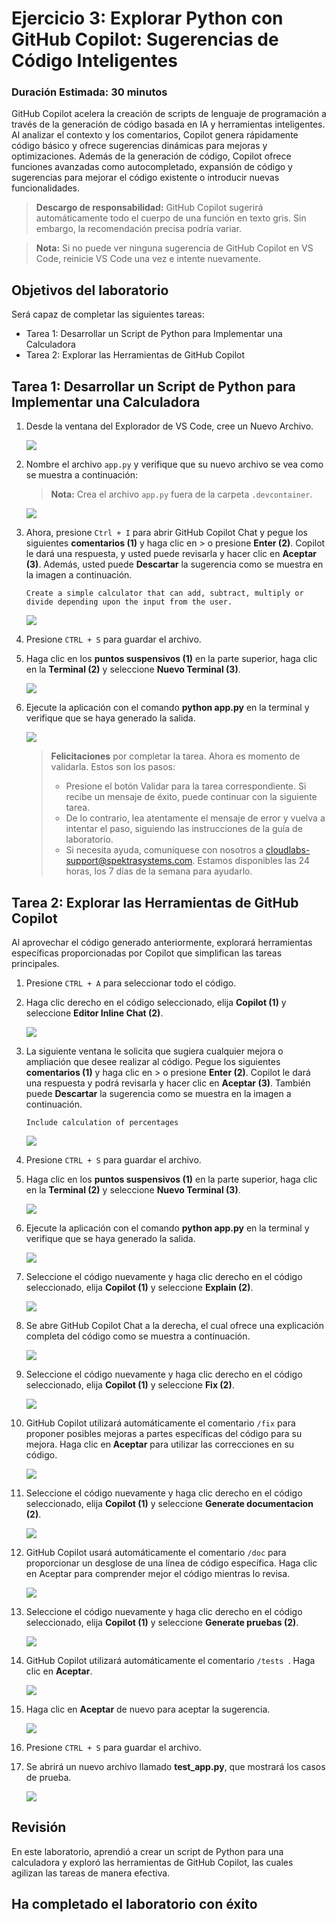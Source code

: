 # Ejercicio 3: Explorar Python con GitHub Copilot: Sugerencias de Código Inteligentes

### Duración Estimada: 30 minutos

GitHub Copilot acelera la creación de scripts de lenguaje de programación a través de la generación de código basada en IA y herramientas inteligentes. Al analizar el contexto y los comentarios, Copilot genera rápidamente código básico y ofrece sugerencias dinámicas para mejoras y optimizaciones. Además de la generación de código, Copilot ofrece funciones avanzadas como autocompletado, expansión de código y sugerencias para mejorar el código existente o introducir nuevas funcionalidades.

> **Descargo de responsabilidad:** GitHub Copilot sugerirá automáticamente todo el cuerpo de una función en texto gris. Sin embargo, la recomendación precisa podría variar.

> **Nota:** Si no puede ver ninguna sugerencia de GitHub Copilot en VS Code, reinicie VS Code una vez e intente nuevamente.

## Objetivos del laboratorio

Será capaz de completar las siguientes tareas:

- Tarea 1: Desarrollar un Script de Python para Implementar una Calculadora
- Tarea 2: Explorar las Herramientas de GitHub Copilot

## Tarea 1: Desarrollar un Script de Python para Implementar una Calculadora

1. Desde la ventana del Explorador de VS Code, cree un Nuevo Archivo.

   ![](../media/py10.png)

1. Nombre el archivo `app.py` y verifique que su nuevo archivo se vea como se muestra a continuación:
   > **Nota:** Crea el archivo `app.py` fuera de la carpeta `.devcontainer`.

   ![](../media/app1.png)

1. Ahora, presione `Ctrl + I` para abrir GitHub Copilot Chat y pegue los siguientes **comentarios (1)** y haga clic en > o presione **Enter (2)**. Copilot le dará una respuesta, y usted puede revisarla y hacer clic en **Aceptar (3)**. Además, usted puede **Descartar** la sugerencia como se muestra en la imagen a continuación.
   
   ```
   Create a simple calculator that can add, subtract, multiply or divide depending upon the input from the user.
   ```

   ![](../media/hub66.png)

1. Presione `CTRL + S` para guardar el archivo.

1. Haga clic en los **puntos suspensivos (1)** en la parte superior, haga clic en la **Terminal (2)** y seleccione **Nuevo Terminal (3)**.

   ![](../media/openterminal.png)

1. Ejecute la aplicación con el comando **python app.py** en la terminal y verifique que se haya generado la salida.

   ![](../media/image.png)   

      > **Felicitaciones** por completar la tarea. Ahora es momento de validarla. Estos son los pasos:
      > - Presione el botón Validar para la tarea correspondiente. Si recibe un mensaje de éxito, puede continuar con la siguiente tarea.
      > - De lo contrario, lea atentamente el mensaje de error y vuelva a intentar el paso, siguiendo las instrucciones de la guía de laboratorio.
      > - Si necesita ayuda, comuníquese con nosotros a cloudlabs-support@spektrasystems.com. Estamos disponibles las 24 horas, los 7 días de la semana para ayudarlo.

      <validation step="37a79ae8-73af-4ce6-a2f0-c3895b352cd3" />

## Tarea 2: Explorar las Herramientas de GitHub Copilot

Al aprovechar el código generado anteriormente, explorará herramientas específicas proporcionadas por Copilot que simplifican las tareas principales.

1. Presione `CTRL + A` para seleccionar todo el código.

1. Haga clic derecho en el código seleccionado, elija **Copilot (1)** y seleccione **Editor Inline Chat (2)**.

      ![](../media/app.py.png)

1. La siguiente ventana le solicita que sugiera cualquier mejora o ampliación que desee realizar al código. Pegue los siguientes **comentarios (1)** y haga clic en > o presione **Enter (2)**. Copilot le dará una respuesta y podrá revisarla y hacer clic en **Aceptar (3)**. También puede **Descartar** la sugerencia como se muestra en la imagen a continuación.

   ```
   Include calculation of percentages
   ```
   
   ![](../media/py4.png)

1. Presione `CTRL + S` para guardar el archivo.

1. Haga clic en los **puntos suspensivos (1)** en la parte superior, haga clic en la **Terminal (2)** y seleccione **Nuevo Terminal (3)**.

      ![](../media/openterminal.png)
   
1. Ejecute la aplicación con el comando **python app.py** en la terminal y verifique que se haya generado la salida.

      ![](../media/pythonapp.png)

1. Seleccione el código nuevamente y haga clic derecho en el código seleccionado, elija **Copilot (1)** y seleccione **Explain (2)**.

   ![](../media/explain.png)

1. Se abre GitHub Copilot Chat a la derecha, el cual ofrece una explicación completa del código como se muestra a continuación.

      ![](../media/hub65.png)

1. Seleccione el código nuevamente y haga clic derecho en el código seleccionado, elija **Copilot (1)** y seleccione **Fix (2)**.

   ![](../media/fix.png)

1. GitHub Copilot utilizará automáticamente el comentario `/fix` para proponer posibles mejoras a partes específicas del código para su mejora. Haga clic en **Aceptar** para utilizar las correcciones en su código.

      ![](../media/py7.png)

1. Seleccione el código nuevamente y haga clic derecho en el código seleccionado, elija **Copilot (1)** y seleccione **Generate documentacion (2)**.

      ![](../media/docs.png)

1. GitHub Copilot usará automáticamente el comentario `/doc` para proporcionar un desglose de una línea de código específica. Haga clic en Aceptar para comprender mejor el código mientras lo revisa.

      ![](../media/py8.png)

1. Seleccione el código nuevamente y haga clic derecho en el código seleccionado, elija **Copilot (1)** y seleccione **Generate pruebas (2)**.

      ![](../media/tests1.png)

1. GitHub Copilot utilizará automáticamente el comentario `/tests `. Haga clic en **Aceptar**.

      ![](../media/E3T2S14-0303.png)

1. Haga clic en **Aceptar** de nuevo para aceptar la sugerencia. 

      ![](../media/E3T2S14.1-0303.png)

1. Presione `CTRL + S` para guardar el archivo.      

1. Se abrirá un nuevo archivo llamado **test_app.py**, que mostrará los casos de prueba.

      ![](../media/E3T2S16-0303.png)

## Revisión
En este laboratorio, aprendió a crear un script de Python para una calculadora y exploró las herramientas de GitHub Copilot, las cuales agilizan las tareas de manera efectiva.
  
## Ha completado el laboratorio con éxito
